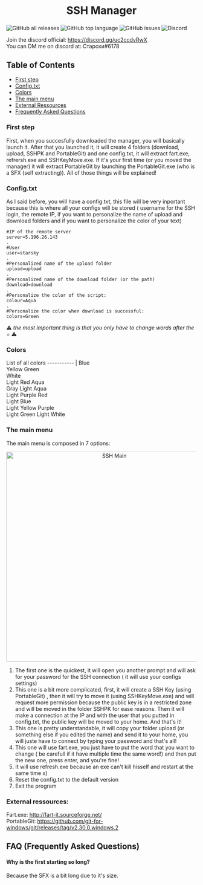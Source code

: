<h1 align=center > SSH Manager </h1>

<img align=center alt="GitHub all releases" src="https://img.shields.io/github/downloads/Starsky-pil/SSH-Manager/total"> <img align=center alt="GitHub top language" src="https://img.shields.io/github/languages/top/Starsky-pil/SSH-Manager"> <img align=center alt="GitHub issues" src="https://img.shields.io/github/issues/Starsky-pil/SSH-Manager"> <img align=center alt="Discord" src="https://img.shields.io/discord/802937225473818635">

Join the discord official: <a href="https://discord.gg/uc2ccdvRwX">https://discord.gg/uc2ccdvRwX</a><br>
You can DM me on discord at: Старски#6178

## Table of Contents  
* [First step](#First-step)  
* [Config.txt](#configtxt)  
* [Colors](#Colors)  
* [The main menu](#The-main-menu)  
* [External Ressources](#External-ressources)  
* [Frequently Asked Questions](#Frequently-Asked-Questions)  
    
<a name="headers"/>

### First step

First, when you succesfully downloaded the manager, you will basically launch it. After that you launched it, it will create 4 folders (download, upload, SSHPK and PortableGit) and one config.txt, it will extract fart.exe, refrersh.exe and SSHKeyMove.exe. If it's your first time (or you moved the manager) it will extract PortableGit by launching the PortableGit.exe (who is a SFX (self extracting)). All of those things will be explained! 

### Config.txt

As I said before, you will have a config.txt, this file will be very inportant because this is where all your configs will be stored ( username for the SSH login, the remote IP, if you want to personalize the name of upload and download folders and if you want to personalize the color of your text)
```
#IP of the remote server 
server=5.196.26.143
.   
#User 
user=starsky
.    
#Personalized name of the upload folder 
upload=upload
.    
#Personalized name of the download folder (or the path) 
download=download
.    
#Personalize the color of the script: 
colour=Aqua
.    
#Personalize the color when download is successful: 
colors=Green
```
:warning: *the most important thing is that you only have to change words after the =* :warning:

### Colors

List of all colors
----------- |
Blue                  
Yellow
Green       
White       
Light Red
Aqua        
Gray 
Light Aqua       
Light Purple
Red          
Light Blue   
Light Yellow
Purple        
Light Green 
Light White

### The main menu

The main menu is composed in 7 options:
<p align="center">
  <img src="https://cdn.discordapp.com/attachments/669629495866556436/802644044462555166/mainpanel.png" width="556" title="SSH Main">
</p>

1. The first one is the quickest, it will open you another prompt and will ask for your password for the SSH connection ( it will use your configs settings)
2. This one is a bit more complicated, first, it will create a SSH Key (using PortableGit) , then it will try to move it (using SSHKeyMove.exe) and will request more permission because the public key is in a restricted zone and will be moved in the folder SSHPK for ease reasons. Then it will make a connection at the IP and with the user that you putted in config.txt, the public key will be moved to your home. And that's it!
3. This one is pretty understandable, it will copy your folder upload (or something else if you edited the name) and send it to your home, you will juste have to connect by typing your password and that's all!
4. This one will use fart.exe, you just have to put the word that you want to change ( be carefull if it have multiple time the same word!) and then put the new one, press enter, and you're fine!
5. It will use refresh.exe because an exe can't kill hisself and restart at the same time x)
6. Reset the config.txt to the default version
7. Exit the program

### External ressources:

<p>Fart.exe: <a href="http://fart-it.sourceforge.net/">http://fart-it.sourceforge.net/</a><br>
PortableGit: <a href="https://github.com/git-for-windows/git/releases/tag/v2.30.0.windows.2">https://github.com/git-for-windows/git/releases/tag/v2.30.0.windows.2</a></p>

## FAQ (Frequently Asked Questions)

#### Why is the first starting so long?
Because the SFX is a bit long due to it's size.
